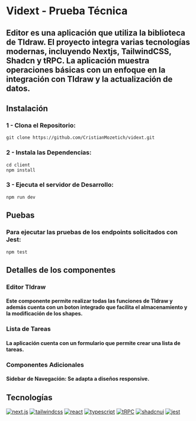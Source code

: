 

# Vidext - Prueba Técnica
## Editor es una aplicación que utiliza la biblioteca de Tldraw. El proyecto integra varias tecnologías modernas, incluyendo Nextjs, TailwindCSS, Shadcn y tRPC. La aplicación muestra operaciones básicas con un enfoque en la integración con Tldraw y la actualización de datos.

## Instalación
### 1 - Clona el Repositorio:
```
git clone https://github.com/CristianMozetich/vidext.git
```
### 2 - Instala las Dependencias:
```
cd client
npm install
```
### 3 - Ejecuta el servidor de Desarrollo:
```
npm run dev
```

## Puebas
### Para ejecutar las pruebas de los endpoints solicitados con Jest:
```
npm test
```
## Detalles de los componentes
### Editor Tldraw
#### Este componente permite realizar todas las funciones de Tldraw y además cuenta con un boton integrado que facilita el almacenamiento y la modificación de los shapes.
### Lista de Tareas
#### La aplicación cuenta con un formulario que permite crear una lista de tareas.
### Componentes Adicionales
#### Sidebar de Navegación: Se adapta a diseños responsive.

## Tecnologías
[![next.js](https://img.shields.io/badge/next.js-000?style=for-the-badge&logo=next.js&logoColor)](https://nextui.org/)
[![tailwindcss](https://img.shields.io/badge/tailwindcss-000?style=for-the-badge&logo=tailwindcss&logoColor)](https://tailwindcss.com/)
[![react](https://img.shields.io/badge/react-000?style=for-the-badge&logo=react&logoColor)](https://react.dev/)
[![typescript](https://img.shields.io/badge/typescript-000?style=for-the-badge&logo=typescript&logoColor)](https://www.typescriptlang.org/)
[![tRPC](https://img.shields.io/badge/trpc-000?style=for-the-badge&logo=trpc&logoColor)](https://trpc.io/)
[![shadcnui](https://img.shields.io/badge/shadcn/ui-000?style=for-the-badge&logo=shadcn/ui&logoColor)](https://ui.shadcn.com/)
[![jest](https://img.shields.io/badge/jest-000?style=for-the-badge&logo=jest&logoColor)](https://jestjs.io/)

